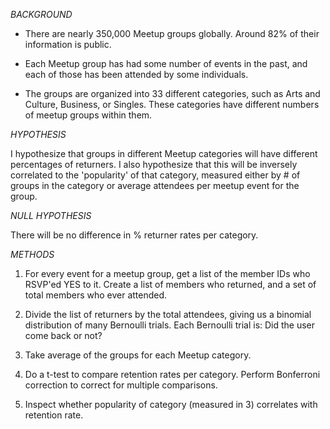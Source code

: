 
*BACKGROUND*

* There are nearly 350,000 Meetup groups globally. Around 82% of their information is public.

* Each Meetup group has had some number of events in the past, and each of those has been attended by some individuals. 

* The groups are organized into 33 different categories, such as Arts and Culture, Business, or Singles. These categories have different numbers of meetup groups within them.

*HYPOTHESIS*

I hypothesize that groups in different Meetup categories will have different percentages of returners. I also hypothesize that this will be inversely correlated to the 'popularity' of that category, measured either by # of groups in the category or average attendees per meetup event for the group. 

*NULL HYPOTHESIS*

There will be no difference in % returner rates per category.

*METHODS*

1. For every event for a meetup group, get a list of the member IDs who RSVP'ed YES to it. Create a list of members who returned, and a set of total members who ever attended. 

2. Divide the list of returners by the total attendees, giving us a binomial distribution of many Bernoulli trials. Each Bernoulli trial is: Did the user come back or not?

2. Take average of the groups for each Meetup category.

3. Do a t-test to compare retention rates per category. Perform Bonferroni correction to correct for multiple comparisons. 

4. Inspect whether popularity of category (measured in 3) correlates with retention rate.
